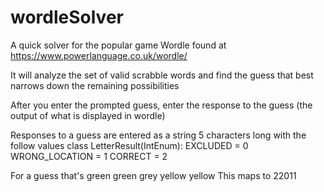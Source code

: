 # wordleSolver

A quick solver for the popular game Wordle found at https://www.powerlanguage.co.uk/wordle/

It will analyze the set of valid scrabble words and find the guess that best narrows down the remaining possibilities

After you enter the prompted guess, enter the response to the guess (the output of what is displayed in wordle)

Responses to a guess are entered as a string 5 characters long with the follow values
class LetterResult(IntEnum):
    EXCLUDED = 0
    WRONG_LOCATION = 1
    CORRECT = 2

For a guess that's green green grey yellow yellow
This maps to 22011
